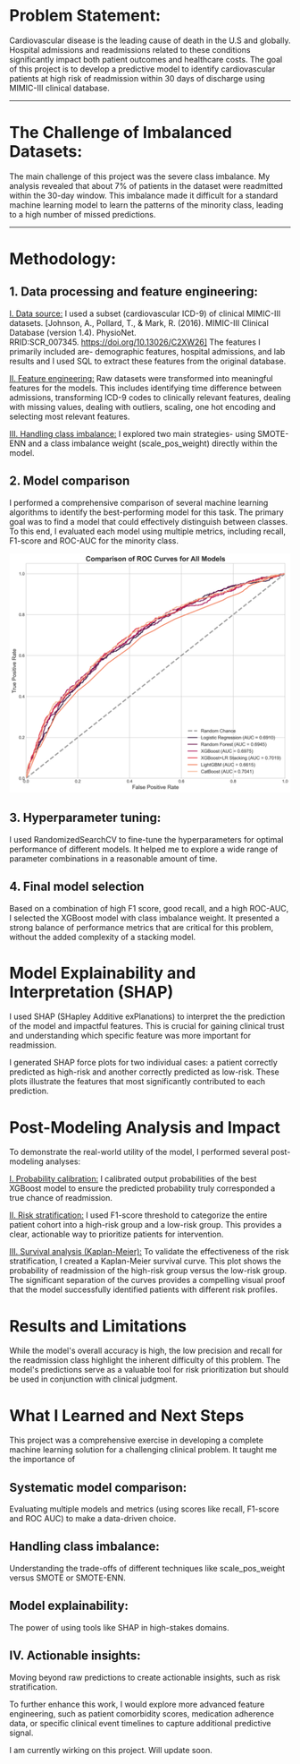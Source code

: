 # Problem Statement: 
Cardiovascular disease is the leading cause of death in the U.S and globally. Hospital admissions and readmissions related to these conditions significantly impact both patient outcomes and healthcare costs. The goal of this project is to develop a predictive model to identify cardiovascular patients at high risk of readmission within 30 days of discharge using MIMIC-III clinical database.

---

# The Challenge of Imbalanced Datasets:
The main challenge of this project was the severe class imbalance. My analysis revealed that about 7% of patients in the dataset were readmitted within the 30-day window. This imbalance made it difficult for a standard machine learning model to learn the patterns of the minority class, leading to a high number of missed predictions.

---

# Methodology:

## 1. Data processing and feature engineering:

<ins>I. Data source:</ins> I used a subset (cardiovascular ICD-9) of clinical MIMIC-III datasets. [Johnson, A., Pollard, T., & Mark, R. (2016). MIMIC-III Clinical Database (version 1.4). PhysioNet. RRID:SCR_007345. https://doi.org/10.13026/C2XW26] The features I primarily included are- demographic features, hospital admissions, and lab results and I used SQL to extract these features from the original database. 

<ins>II. Feature engineering:</ins> Raw datasets were transformed into meaningful features for the models. This includes identifying time difference between admissions, transforming ICD-9 codes to clinically relevant features, dealing with missing values, dealing with outliers, scaling, one hot encoding and selecting most relevant features.

<ins>III. Handling class imbalance:</ins> I explored two main strategies- using SMOTE-ENN and a class imbalance weight (scale_pos_weight) directly within the model.

## 2. Model comparison

I performed a comprehensive comparison of several machine learning algorithms to identify the best-performing model for this task. The primary goal was to find a model that could effectively distinguish between classes. To this end, I evaluated each model using multiple metrics, including recall, F1-score and ROC-AUC for the minority class.

![Combined ROC curve](Images/combined_roc_curve.png)

## 3. Hyperparameter tuning:

I used RandomizedSearchCV to fine-tune the hyperparameters for optimal performance of different models. It helped me to explore a wide range of parameter combinations in a reasonable amount of time.

## 4. Final model selection 
Based on a combination of high F1 score, good recall, and a high ROC-AUC, I selected the XGBoost model with class imbalance weight. It presented a strong balance of performance metrics that are critical for this problem, without the added complexity of a stacking model.

# Model Explainability and Interpretation (SHAP)
I used SHAP (SHapley Additive exPlanations) to interpret the the prediction of the model and impactful features. This is crucial for gaining clinical trust and understanding which specific feature was more important for readmission.

I generated SHAP force plots for two individual cases: a patient correctly predicted as high-risk and another correctly predicted as low-risk. These plots illustrate the features that most significantly contributed to each prediction.

# Post-Modeling Analysis and Impact
To demonstrate the real-world utility of the model, I performed several post-modeling analyses:

<ins>I. Probability calibration:</ins> I calibrated output probabilities of the best XGBoost model to ensure the predicted probability truly corresponded a true chance of readmission.

<ins>II. Risk stratification:</ins> I used F1-score threshold to categorize the entire patient cohort into a high-risk group and a low-risk group. This provides a clear, actionable way to prioritize patients for intervention.

<ins>III. Survival analysis (Kaplan-Meier):</ins> To validate the effectiveness of the risk stratification, I created a Kaplan-Meier survival curve. This plot shows the probability of readmission of the high-risk group versus the low-risk group. The significant separation of the curves provides a compelling visual proof that the model successfully identified patients with different risk profiles.

# Results and Limitations
While the model's overall accuracy is high, the low precision and recall for the readmission class highlight the inherent difficulty of this problem. The model's predictions serve as a valuable tool for risk prioritization but should be used in conjunction with clinical judgment.

# What I Learned and Next Steps
This project was a comprehensive exercise in developing a complete machine learning solution for a challenging clinical problem. It taught me the importance of

## Systematic model comparison:
Evaluating multiple models and metrics (using scores like recall, F1-score and ROC AUC) to make a data-driven choice.
 
## Handling class imbalance: 
Understanding the trade-offs of different techniques like scale_pos_weight versus SMOTE or SMOTE-ENN.

## Model explainability: 
The power of using tools like SHAP in high-stakes domains.

## IV. Actionable insights:
Moving beyond raw predictions to create actionable insights, such as risk stratification.

To further enhance this work, I would explore more advanced feature engineering, such as patient comorbidity scores, medication adherence data, or specific clinical event timelines to capture additional predictive signal.



I am currently wirking on this project. Will update soon. 
